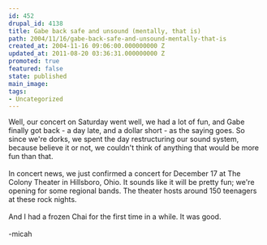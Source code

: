 ```yaml
---
id: 452
drupal_id: 4138
title: Gabe back safe and unsound (mentally, that is)
path: 2004/11/16/gabe-back-safe-and-unsound-mentally-that-is
created_at: 2004-11-16 09:06:00.000000000 Z
updated_at: 2011-08-20 03:36:31.000000000 Z
promoted: true
featured: false
state: published
main_image: 
tags:
- Uncategorized
---
```

Well, our concert on Saturday went well, we had a lot of fun, and Gabe finally got back - a day late, and a dollar short - as the saying goes. So since we're dorks, we spent the day restructuring our sound system, because believe it or not, we couldn't think of anything that would be more fun than that.
<br />
<br />In concert news, we just confirmed a concert for December 17 at The Colony Theater in Hillsboro, Ohio. It sounds like it will be pretty fun; we're opening for some regional bands. The theater hosts around 150 teenagers at these rock nights.
<br />
<br />And I had a frozen Chai for the first time in a while. It was good.
<br />
<br />-micah
